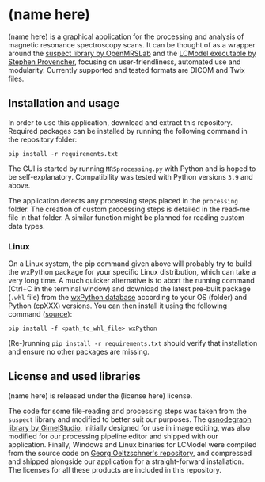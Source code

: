 # (name here)
(name here) is a graphical application for the processing and analysis of magnetic resonance spectroscopy scans. It can be thought of as a wrapper around the [suspect library by OpenMRSLab](https://github.com/openmrslab/suspect) and the [LCModel executable by Stephen Provencher](http://s-provencher.com/lcmodel.shtml), focusing on user-friendliness, automated use and modularity. Currently supported and tested formats are DICOM and Twix files.

## Installation and usage
In order to use this application, download and extract this repository. Required packages can be installed by running the following command in the repository folder:

```pip install -r requirements.txt```

The GUI is started by running `MRSprocessing.py` with Python and is hoped to be self-explanatory. Compatibility was tested with Python versions `3.9` and above.

The application detects any processing steps placed in the `processing` folder. The creation of custom processing steps is detailed in the read-me file in that folder. A similar function might be planned for reading custom data types.

### Linux
On a Linux system, the pip command given above will probably try to build the wxPython package for your specific Linux distribution, which can take a very long time. A much quicker alternative is to abort the running command (Ctrl+C in the terminal window) and download the latest pre-built package (`.whl` file) from the [wxPython database](https://extras.wxpython.org/wxPython4/extras/linux/gtk3/) according to your OS (folder) and Python (cpXXX) versions. You can then install it using the following command ([source](https://wxpython.org/pages/downloads/index.html)):

```pip install -f <path_to_whl_file> wxPython```

(Re-)running `pip install -r requirements.txt` should verify that installation and ensure no other packages are missing.

## License and used libraries
(name here) is released under the (license here) license.

The code for some file-reading and processing steps was taken from the `suspect` library and modified to better suit our purposes. The [gsnodegraph library by GimelStudio](https://github.com/GimelStudio/gsnodegraph), initially designed for use in image editing, was also modified for our processing pipeline editor and shipped with our application. Finally, Windows and Linux binaries for LCModel were compiled from the source code on [Georg Oeltzschner's repository](https://github.com/schorschinho/LCModel), and compressed and shipped alongside our application for a straight-forward installation. The licenses for all these products are included in this repository.
